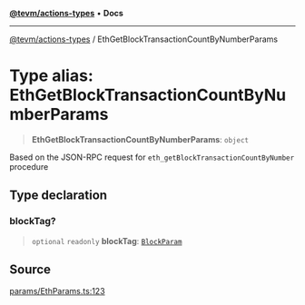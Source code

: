 [**@tevm/actions-types**](../README.md) • **Docs**

***

[@tevm/actions-types](../globals.md) / EthGetBlockTransactionCountByNumberParams

# Type alias: EthGetBlockTransactionCountByNumberParams

> **EthGetBlockTransactionCountByNumberParams**: `object`

Based on the JSON-RPC request for `eth_getBlockTransactionCountByNumber` procedure

## Type declaration

### blockTag?

> `optional` `readonly` **blockTag**: [`BlockParam`](BlockParam.md)

## Source

[params/EthParams.ts:123](https://github.com/evmts/tevm-monorepo/blob/main/packages/actions-types/src/params/EthParams.ts#L123)
